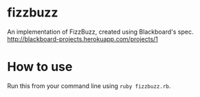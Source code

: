 fizzbuzz
========

An implementation of FizzBuzz, created using Blackboard's spec. http://blackboard-projects.herokuapp.com/projects/1

How to use
==========

Run this from your command line using `ruby fizzbuzz.rb`.